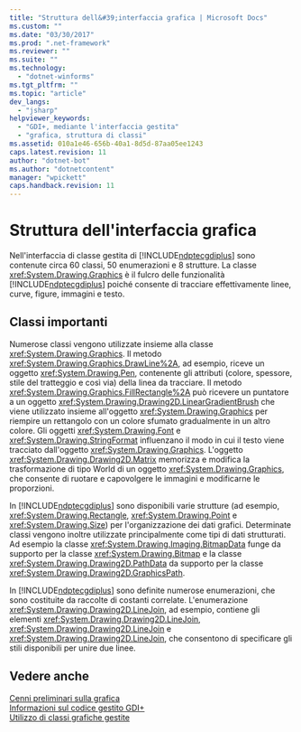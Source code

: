 ```yaml
---
title: "Struttura dell&#39;interfaccia grafica | Microsoft Docs"
ms.custom: ""
ms.date: "03/30/2017"
ms.prod: ".net-framework"
ms.reviewer: ""
ms.suite: ""
ms.technology: 
  - "dotnet-winforms"
ms.tgt_pltfrm: ""
ms.topic: "article"
dev_langs: 
  - "jsharp"
helpviewer_keywords: 
  - "GDI+, mediante l'interfaccia gestita"
  - "grafica, struttura di classi"
ms.assetid: 010a1e46-656b-40a1-8d5d-87aa05ee1243
caps.latest.revision: 11
author: "dotnet-bot"
ms.author: "dotnetcontent"
manager: "wpickett"
caps.handback.revision: 11
---
```

# Struttura dell&#39;interfaccia grafica
Nell'interfaccia di classe gestita di [!INCLUDE[ndptecgdiplus](../../../../includes/ndptecgdiplus-md.md)] sono contenute circa 60 classi, 50 enumerazioni e 8 strutture.  La classe <xref:System.Drawing.Graphics> è il fulcro delle funzionalità [!INCLUDE[ndptecgdiplus](../../../../includes/ndptecgdiplus-md.md)] poiché consente di tracciare effettivamente linee, curve, figure, immagini e testo.  
  
## Classi importanti  
 Numerose classi vengono utilizzate insieme alla classe <xref:System.Drawing.Graphics>.  Il metodo <xref:System.Drawing.Graphics.DrawLine%2A>, ad esempio, riceve un oggetto <xref:System.Drawing.Pen>, contenente gli attributi \(colore, spessore, stile del tratteggio e così via\) della linea da tracciare.  Il metodo <xref:System.Drawing.Graphics.FillRectangle%2A> può ricevere un puntatore a un oggetto <xref:System.Drawing.Drawing2D.LinearGradientBrush> che viene utilizzato insieme all'oggetto <xref:System.Drawing.Graphics> per riempire un rettangolo con un colore sfumato gradualmente in un altro colore.  Gli oggetti <xref:System.Drawing.Font> e <xref:System.Drawing.StringFormat> influenzano il modo in cui il testo viene tracciato dall'oggetto <xref:System.Drawing.Graphics>.  L'oggetto <xref:System.Drawing.Drawing2D.Matrix> memorizza e modifica la trasformazione di tipo World di un oggetto <xref:System.Drawing.Graphics>, che consente di ruotare e capovolgere le immagini e modificarne le proporzioni.  
  
 In [!INCLUDE[ndptecgdiplus](../../../../includes/ndptecgdiplus-md.md)] sono disponibili varie strutture \(ad esempio, <xref:System.Drawing.Rectangle>, <xref:System.Drawing.Point> e <xref:System.Drawing.Size>\) per l'organizzazione dei dati grafici.  Determinate classi vengono inoltre utilizzate principalmente come tipi di dati strutturati.  Ad esempio la classe <xref:System.Drawing.Imaging.BitmapData> funge da supporto per la classe <xref:System.Drawing.Bitmap> e la classe <xref:System.Drawing.Drawing2D.PathData> da supporto per la classe <xref:System.Drawing.Drawing2D.GraphicsPath>.  
  
 In [!INCLUDE[ndptecgdiplus](../../../../includes/ndptecgdiplus-md.md)] sono definite numerose enumerazioni, che sono costituite da raccolte di costanti correlate.  L'enumerazione <xref:System.Drawing.Drawing2D.LineJoin>, ad esempio, contiene gli elementi <xref:System.Drawing.Drawing2D.LineJoin>, <xref:System.Drawing.Drawing2D.LineJoin> e <xref:System.Drawing.Drawing2D.LineJoin>, che consentono di specificare gli stili disponibili per unire due linee.  
  
## Vedere anche  
 [Cenni preliminari sulla grafica](../../../../docs/framework/winforms/advanced/graphics-overview-windows-forms.md)   
 [Informazioni sul codice gestito GDI\+](../../../../docs/framework/winforms/advanced/about-gdi-managed-code.md)   
 [Utilizzo di classi grafiche gestite](../../../../docs/framework/winforms/advanced/using-managed-graphics-classes.md)
